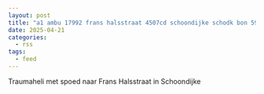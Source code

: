 ```yaml
---
layout: post
title: "a1 ambu 17992 frans halsstraat 4507cd schoondijke schodk bon 59341"
date: 2025-04-21
categories: 
  - rss
tags: 
  - feed
---
```


Traumaheli met spoed naar Frans Halsstraat in Schoondijke
